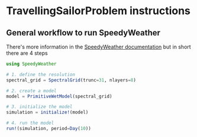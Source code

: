 # TravellingSailorProblem instructions

## General workflow to run SpeedyWeather

There's more information in the [SpeedyWeather documentation](https://speedyweather.github.io/SpeedyWeather.jl/dev/how_to_run_speedy/)
but in short there are 4 steps

```julia
using SpeedyWeather

# 1. define the resolution
spectral_grid = SpectralGrid(trunc=31, nlayers=8)

# 2. create a model
model = PrimitiveWetModel(spectral_grid)

# 3. initialize the model
simulation = initialize!(model)

# 4. run the model
run!(simulation, period=Day(10))
```